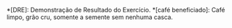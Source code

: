 *[DRE]: Demonstração de Resultado do Exercício.
*[café beneficiado]: Café limpo, grão cru, somente a semente sem nenhuma casca.
